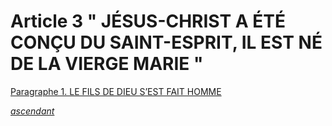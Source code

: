 # Article 3 " JÉSUS-CHRIST A ÉTÉ CONÇU DU SAINT-ESPRIT, IL EST NÉ DE LA VIERGE MARIE "

[Paragraphe 1. LE FILS DE DIEU S’EST FAIT HOMME](paragraphe-1.-le-fils-de-dieu-sest-fait-homme.md)





[_ascendant_](../)
